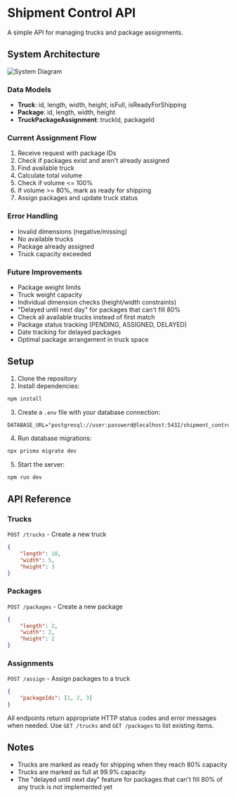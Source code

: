 # Shipment Control API

A simple API for managing trucks and package assignments.

## System Architecture

![System Diagram](https://www.mermaidchart.com/raw/a3dc7c47-c5ee-45e2-8963-be22f32ebe38?theme=light&version=v0.1&format=svg)

### Data Models
- **Truck**: id, length, width, height, isFull, isReadyForShipping
- **Package**: id, length, width, height
- **TruckPackageAssignment**: truckId, packageId

### Current Assignment Flow
1. Receive request with package IDs
2. Check if packages exist and aren't already assigned
3. Find available truck
4. Calculate total volume
5. Check if volume <= 100%
6. If volume >= 80%, mark as ready for shipping
7. Assign packages and update truck status

### Error Handling
- Invalid dimensions (negative/missing)
- No available trucks
- Package already assigned
- Truck capacity exceeded

### Future Improvements
- Package weight limits
- Truck weight capacity
- Individual dimension checks (height/width constraints)
- "Delayed until next day" for packages that can't fill 80%
- Check all available trucks instead of first match
- Package status tracking (PENDING, ASSIGNED, DELAYED)
- Date tracking for delayed packages
- Optimal package arrangement in truck space

## Setup

1. Clone the repository
2. Install dependencies:
```bash
npm install
```

3. Create a `.env` file with your database connection:
```
DATABASE_URL="postgresql://user:password@localhost:5432/shipment_control"
```

4. Run database migrations:
```bash
npx prisma migrate dev
```

5. Start the server:
```bash
npm run dev
```

## API Reference

### Trucks
`POST /trucks` - Create a new truck
```json
{
    "length": 10,
    "width": 5,
    "height": 3
}
```

### Packages
`POST /packages` - Create a new package
```json
{
    "length": 2,
    "width": 2,
    "height": 2
}
```

### Assignments
`POST /assign` - Assign packages to a truck
```json
{
    "packageIds": [1, 2, 3]
}
```

All endpoints return appropriate HTTP status codes and error messages when needed. Use `GET /trucks` and `GET /packages` to list existing items.

## Notes
- Trucks are marked as ready for shipping when they reach 80% capacity
- Trucks are marked as full at 99.9% capacity
- The "delayed until next day" feature for packages that can't fill 80% of any truck is not implemented yet 